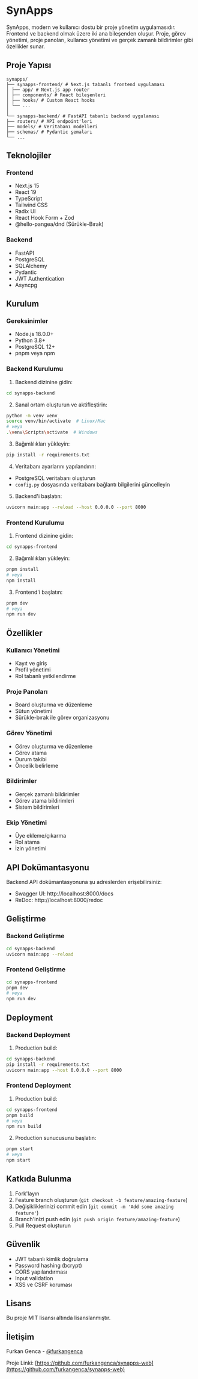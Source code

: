 # SynApps

SynApps, modern ve kullanıcı dostu bir proje yönetim uygulamasıdır. Frontend ve backend olmak üzere iki ana bileşenden oluşur. Proje, görev yönetimi, proje panoları, kullanıcı yönetimi ve gerçek zamanlı bildirimler gibi özellikler sunar.

## Proje Yapısı

```
synapps/
├── synapps-frontend/ # Next.js tabanlı frontend uygulaması
│ ├── app/ # Next.js app router
│ ├── components/ # React bileşenleri
│ ├── hooks/ # Custom React hooks
│ └── ...
│
└── synapps-backend/ # FastAPI tabanlı backend uygulaması
├── routers/ # API endpoint'leri
├── models/ # Veritabanı modelleri
├── schemas/ # Pydantic şemaları
└── ...
```

## Teknolojiler

### Frontend
- Next.js 15
- React 19
- TypeScript
- Tailwind CSS
- Radix UI
- React Hook Form + Zod
- @hello-pangea/dnd (Sürükle-Bırak)

### Backend
- FastAPI
- PostgreSQL
- SQLAlchemy
- Pydantic
- JWT Authentication
- Asyncpg

## Kurulum

### Gereksinimler
- Node.js 18.0.0+
- Python 3.8+
- PostgreSQL 12+
- pnpm veya npm

### Backend Kurulumu

1. Backend dizinine gidin:
```bash
cd synapps-backend
```

2. Sanal ortam oluşturun ve aktifleştirin:
```bash
python -m venv venv
source venv/bin/activate  # Linux/Mac
# veya
.\venv\Scripts\activate  # Windows
```

3. Bağımlılıkları yükleyin:
```bash
pip install -r requirements.txt
```

4. Veritabanı ayarlarını yapılandırın:
- PostgreSQL veritabanı oluşturun
- `config.py` dosyasında veritabanı bağlantı bilgilerini güncelleyin

5. Backend'i başlatın:
```bash
uvicorn main:app --reload --host 0.0.0.0 --port 8000
```

### Frontend Kurulumu

1. Frontend dizinine gidin:
```bash
cd synapps-frontend
```

2. Bağımlılıkları yükleyin:
```bash
pnpm install
# veya
npm install
```

3. Frontend'i başlatın:
```bash
pnpm dev
# veya
npm run dev
```

## Özellikler

### Kullanıcı Yönetimi
- Kayıt ve giriş
- Profil yönetimi
- Rol tabanlı yetkilendirme

### Proje Panoları
- Board oluşturma ve düzenleme
- Sütun yönetimi
- Sürükle-bırak ile görev organizasyonu

### Görev Yönetimi
- Görev oluşturma ve düzenleme
- Görev atama
- Durum takibi
- Öncelik belirleme

### Bildirimler
- Gerçek zamanlı bildirimler
- Görev atama bildirimleri
- Sistem bildirimleri

### Ekip Yönetimi
- Üye ekleme/çıkarma
- Rol atama
- İzin yönetimi

## API Dokümantasyonu

Backend API dokümantasyonuna şu adreslerden erişebilirsiniz:
- Swagger UI: http://localhost:8000/docs
- ReDoc: http://localhost:8000/redoc

## Geliştirme

### Backend Geliştirme
```bash
cd synapps-backend
uvicorn main:app --reload
```

### Frontend Geliştirme
```bash
cd synapps-frontend
pnpm dev
# veya
npm run dev
```

## Deployment

### Backend Deployment
1. Production build:
```bash
cd synapps-backend
pip install -r requirements.txt
uvicorn main:app --host 0.0.0.0 --port 8000
```

### Frontend Deployment
1. Production build:
```bash
cd synapps-frontend
pnpm build
# veya
npm run build
```

2. Production sunucusunu başlatın:
```bash
pnpm start
# veya
npm start
```

## Katkıda Bulunma

1. Fork'layın
2. Feature branch oluşturun (`git checkout -b feature/amazing-feature`)
3. Değişikliklerinizi commit edin (`git commit -m 'Add some amazing feature'`)
4. Branch'inizi push edin (`git push origin feature/amazing-feature`)
5. Pull Request oluşturun

## Güvenlik

- JWT tabanlı kimlik doğrulama
- Password hashing (bcrypt)
- CORS yapılandırması
- Input validation
- XSS ve CSRF koruması

## Lisans

Bu proje MIT lisansı altında lisanslanmıştır.

## İletişim

Furkan Genca - [@furkangenca](https://github.com/furkangenca)

Proje Linki: [https://github.com/furkangenca/synapps-web](https://github.com/furkangenca/synapps-web)
